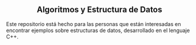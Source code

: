 <div style="text-align: center;">
  
  ## Algoritmos y Estructura de Datos
  
</div>

Este repositorio está hecho para las personas que están interesadas en encontrar ejemplos sobre estructuras de datos, desarrollado en el lenguaje C++.
